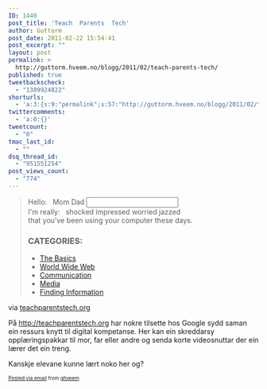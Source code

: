 ```yaml
---
ID: 1440
post_title: 'Teach  Parents  Tech'
author: Guttorm
post_date: 2011-02-22 15:54:41
post_excerpt: ""
layout: post
permalink: >
  http://guttorm.hveem.no/blogg/2011/02/teach-parents-tech/
published: true
tweetbackscheck:
  - "1309924822"
shorturls:
  - 'a:3:{s:9:"permalink";s:57:"http://guttorm.hveem.no/blogg/2011/02/teach-parents-tech/";s:7:"tinyurl";s:26:"http://tinyurl.com/6yhtxvu";s:4:"isgd";s:19:"http://is.gd/gdSmbF";}'
twittercomments:
  - 'a:0:{}'
tweetcount:
  - "0"
tmac_last_id:
  - ""
dsq_thread_id:
  - "951551254"
post_views_count:
  - "774"
---
```

<div class='posterous_autopost'><div class="posterous_bookmarklet_entry"> <blockquote class="posterous_long_quote"><div class="box firstbox"><span>Hello:&nbsp;&nbsp;</span>  			<label>Mom</label>  			<label>Dad</label>  			<label></label><input type="text" />   		</div>  		<div class="box">  			  			<span>I'm really:&nbsp;&nbsp;</span>  			<label>shocked</label>  			<label>impressed</label>  			<label>worried</label>  			<label>jazzed</label>  			<br />  		  			<span>that you've been using your computer these days.</span>  			<br />  		</div>  		<div class="box">	  			<div>  				<h3>CATEGORIES:</h3>  				<ul>  				      				          				            <li><a href="http://www.teachparentstech.org/thebasics" class="selected_categ">The Basics</a></li>  			              	                  				          			                <li><a href="http://www.teachparentstech.org/worldwideweb">World Wide Web</a></li>  		                  	                  				          			                <li><a href="http://www.teachparentstech.org/communication">Communication</a></li>  		                  	                  				          			                <li><a href="http://www.teachparentstech.org/media">Media</a></li>  		                  	                  				          			                <li><a href="http://www.teachparentstech.org/findinginformation">Finding Information</a></li></ul></div></div></blockquote>    <div class="posterous_quote_citation">via <a href="http://www.teachparentstech.org/">teachparentstech.org</a></div> <p>På <a href="http://teachparentstech.org">http://teachparentstech.org</a> har nokre tilsette hos Google sydd saman ein ressurs knytt til digital kompetanse. Her kan ein skreddarsy opplæringspakkar til mor, far eller andre og senda korte videosnuttar der ein lærer det ein treng.  </p><p>Kanskje elevane kunne lært noko her og?</p></div>      <p style="font-size: 10px;">  <a href="http://posterous.com">Posted via email</a>   from <a href="http://ghveem.posterous.com/teach-parents-tech">ghveem</a>  </p>  </div>